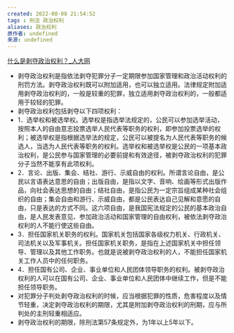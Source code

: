 ```yaml
---
created: 2022-08-08 21:54:52
tags : 刑法 政治权利
aliases: 政治权利
原作者: undefined
来源: undefined
---
```

[什么是剥夺政治权利？_人大网](http://www.npc.gov.cn/npc/c2368/200204/d1a4eb6f05584467b0e0423a3a8c1b73.shtml)

- 剥夺政治权利是指依法剥夺犯罪分子一定期限参加国家管理和政治活动权利的刑罚方法。剥夺政治权利既可以附加适用，也可以独立适用。法律规定附加适用剥夺政治权利的，一般是较重的犯罪，独立适用剥夺政治权利的，一般都适用于较轻的犯罪。
- 剥夺政治权利包括剥夺以下四项权利：
- 1．选举权和被选举权。选举权是指选举法规定的，公民可以参加选举活动，按照本人的自由意志投票选举人民代表等职务的权利，即参加投票选举的权利；被选举权是指根据选举法的规定，公民可以被提名为人民代表等职务的候选人，当选为人民代表等职务的权利。选举权和被选举权是公民的一项基本政治权利，是公民参与国家管理的必要前提和有效途径，被剥夺政治权利的犯罪分子当然不能享有此项权利。
- 2．言论、出版、集会、结社、游行、示威自由的权利。所谓言论自由，是公民以言语表达意思的自由；出版自由，是指以文字、音响、绘画等形式出版作品，向社会表达思想的自由；结社自由，是指公民为一定宗旨组成某种社会组织的自由；集会自由和游行、示威自由，都是公民表达自己见解和意愿的自由，只是表达的方式不同。这六项自由，是我国宪法规定的公民的基本政治自由，是人民发表意见、参加政治活动和国家管理的自由权利，被依法剥夺政治权利的人不能行使这些自由。
- 3．担任国家机关职务的权利。国家机关包括国家各级权力机关、行政机关、司法机关以及军事机关。担任国家机关职务，是指在上述国家机关中担任领导、管理以及其他工作职务。也就是说被剥夺政治权利的人，不能担任国家机关工作人员中的任何职务。
- 4．担任国有公司、企业、事业单位和人民团体领导职务的权利。被剥夺政治权利的人可以在国有公司、企业、事业单位和人民团体中继续工作，但是不能担任领导职务。
- 对犯罪分子判处剥夺政治权利的时候，应当根据犯罪的性质，危害程度以及情节轻重，决定剥夺政治权利的期限，尤其是附加剥夺政治权利的刑期，应与所判处的主刑轻重相适应。
- 剥夺政治权利的期限，除刑法第57条规定外，为1年以上5年以下。
